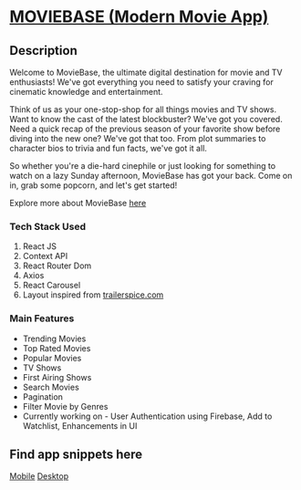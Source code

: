 # [MOVIEBASE (Modern Movie App)](https://movieebasee.netlify.app)

## Description

Welcome to MovieBase, the ultimate digital destination for movie and TV enthusiasts! We've got everything you need to satisfy your craving for cinematic knowledge and entertainment.

Think of us as your one-stop-shop for all things movies and TV shows. Want to know the cast of the latest blockbuster? We've got you covered. Need a quick recap of the previous season of your favorite show before diving into the new one? We've got that too. From plot summaries to character bios to trivia and fun facts, we've got it all.

So whether you're a die-hard cinephile or just looking for something to watch on a lazy Sunday afternoon, MovieBase has got your back. Come on in, grab some popcorn, and let's get started!

Explore more about MovieBase [here](https://movieebasee.netlify.app)

### Tech Stack Used
1. React JS 
2. Context API
3. React Router Dom
4. Axios
5. React Carousel
6. Layout inspired from [trailerspice.com](trailerspice.com)

### Main Features
- Trending Movies
- Top Rated Movies
- Popular Movies
- TV Shows
- First Airing Shows
- Search Movies
- Pagination
- Filter Movie by Genres
- Currently working on  - User Authentication using Firebase, Add to Watchlist, Enhancements in UI

## Find app snippets here  
[Mobile](https://github.com/varun442/moviebase/tree/master/src/assets/mobile)
[Desktop](https://github.com/varun442/moviebase/tree/master/src/assets/desktop)

